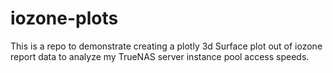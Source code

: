 # iozone-plots

This is a repo to demonstrate creating a plotly 3d Surface plot out of iozone report data to analyze
my TrueNAS server instance pool access speeds.

